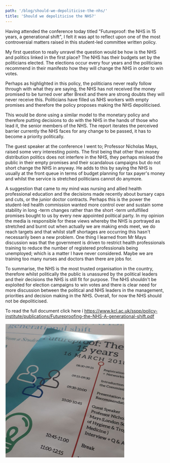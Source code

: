 ```yaml
---
path: '/blog/should-we-depoliticise-the-nhs/'
title: 'Should we depoliticise the NHS?'
---
```


<div class="blog__full-article">

<div class="blog__full-article-left">

Having attended the conference today titled "Futureproof: the NHS in 15 years, a generational shift", I felt it was apt to reflect upon one of the most controversial matters raised in this student-led committee written policy.

My first question to really unravel the question would be how is the NHS and politics linked in the first place? The NHS has their budgets set by the politicians elected. The elections occur every four years and the politicians recommend in their manifesto how they will change the NHS in order to win votes.

Perhaps as highlighted in this policy, the politicians never really follow through with what they are saying, the NHS has not received the money promised to be turned over after Brexit and there are strong doubts they will never receive this. Politicians have filled us NHS workers with empty promises and therefore the policy proposes making the NHS depoliticised.

This would be done using a similar model to the monetary policy and therefore putting decisions to do with the NHS in the hands of those who lead it, the senior members of the NHS. The report iterates the perceived barrier currently the NHS faces for any change to be passed, it has to become a priority politically.

The guest speaker at the conference I went to; Professor Nicholas Mays, raised some very interesting points.  The first being that other than money distribution politics does not interfere in the NHS, they perhaps mislead the public in their empty promises and their scandalous campaigns but do not short change the NHS in anyway. He adds to this by saying the NHS is usually at the front queue in terms of budget planning for tax payer's money and whilst the service is stretched politicians cannot do anymore.

A suggestion that came to my mind was nursing and allied health professional education and the decisions made recently about bursary caps and cuts, or the junior doctor contracts. Perhaps this is the power the student-led health commission wanted more control over and sustain some stability in long -term changes rather than the short -term unfulfilled promises bought to us by every new appointed political party.
In my opinion the media is responsible for these views whereby the NHS is portrayed as stretched and burnt out when actually we are making ends meet, we do reach targets and that whilst staff shortages are occurring this hasn't necessarily been a new problem. One thing I learned from Mr Mays discussion was that the government is driven to restrict health professionals training to reduce the number of registered professionals being unemployed; which is a matter I have never considered. Maybe we are training too many nurses and doctors than there are jobs for.

To summarise, the NHS is the most trusted organisation in the country, therefore whilst politically the public is unassured by the political leaders and their decisions the NHS is still fit for purpose. The NHS shouldn't be exploited for election campaigns to win votes and there is clear need for more discussion between the political and NHS leaders in the management, priorities and decision making in the NHS. Overall, for now the NHS should not be depoliticised.

To read the full document click here í https://www.kcl.ac.uk/sspp/policy-institute/publications/Futureproofing-the-NHS-A-generational-shift.pdf

</div>

<div class="blog__full-article-right">

<picture>

  ![Futureproofing the NHS leaflet](./nhs__1.png "Futureproofing the NHS leaflet")

</picture>


</div>

</div>